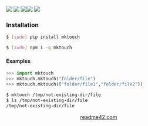 <!--
https://readme42.com
-->



[![](https://img.shields.io/badge/OS-Unix-blue.svg?longCache=True)]()
[![](https://img.shields.io/pypi/v/mktouch.svg?maxAge=3600)](https://pypi.org/project/mktouch/)
[![](https://img.shields.io/npm/v/mktouch.svg?maxAge=3600)](https://www.npmjs.com/package/mktouch)[![](https://img.shields.io/badge/License-Unlicense-blue.svg?longCache=True)](https://unlicense.org/)
[![](https://github.com/andrewp-as-is/mktouch.py/workflows/tests42/badge.svg)](https://github.com/andrewp-as-is/mktouch.py/actions)

### Installation
```bash
$ [sudo] pip install mktouch
```

```bash
$ [sudo] npm i -g mktouch
```

#### Examples
```python
>>> import mktouch
>>> mktouch.mktouch("folder/file")
>>> mktouch.mktouch(["folder/file1","folder/file2"])
```

```bash
$ mktouch /tmp/not-existing-dir/file
$ ls /tmp/not-existing-dir/file
/tmp/not-existing-dir/file
```

<p align="center">
    <a href="https://readme42.com/">readme42.com</a>
</p>